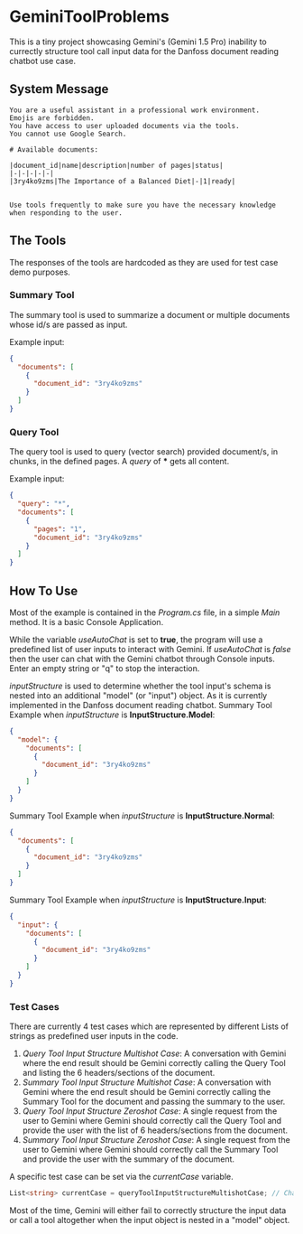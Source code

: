 # GeminiToolProblems

This is a tiny project showcasing Gemini's (Gemini 1.5 Pro) inability to currectly structure tool call input data for the Danfoss document reading chatbot use case.

## System Message

```
You are a useful assistant in a professional work environment.
Emojis are forbidden.
You have access to user uploaded documents via the tools.
You cannot use Google Search.

# Available documents: 

|document_id|name|description|number of pages|status|
|-|-|-|-|-|
|3ry4ko9zms|The Importance of a Balanced Diet|-|1|ready|


Use tools frequently to make sure you have the necessary knowledge when responding to the user.

```

## The Tools

The responses of the tools are hardcoded as they are used for test case demo purposes.

### Summary Tool

The summary tool is used to summarize a document or multiple documents whose id/s are passed as input.

Example input:
```json
{
  "documents": [
    {
      "document_id": "3ry4ko9zms"
    }
  ]
}
```

### Query Tool

The query tool is used to query (vector search) provided document/s, in chunks, in the defined pages.
A _query_ of **\*** gets all content.

Example input:
```json
{
  "query": "*",
  "documents": [
    {
      "pages": "1",
      "document_id": "3ry4ko9zms"
    }
  ]
}
```

## How To Use

Most of the example is contained in the _Program.cs_ file, in a simple _Main_ method. It is a basic Console Application.

While the variable _useAutoChat_ is set to **true**, the program will use a predefined list of user inputs to interact with Gemini.
If _useAutoChat_ is *false* then the user can chat with the Gemini chatbot through Console inputs. Enter an empty string or "q" to stop the interaction.

_inputStructure_ is used to determine whether the tool input's schema is nested into an additional "model" (or "input") object. As it is currently implemented in the Danfoss document reading chatbot.
Summary Tool Example when _inputStructure_ is **InputStructure.Model**:
```json
{
  "model": {
    "documents": [
      {
        "document_id": "3ry4ko9zms"
      }
    ]
  }
}
```

Summary Tool Example when _inputStructure_ is **InputStructure.Normal**:
```json
{
  "documents": [
    {
      "document_id": "3ry4ko9zms"
    }
  ]
}
```

Summary Tool Example when _inputStructure_ is **InputStructure.Input**:
```json
{
  "input": {
    "documents": [
      {
        "document_id": "3ry4ko9zms"
      }
    ]
  }
}
```

### Test Cases

There are currently 4 test cases which are represented by different Lists of strings as predefined user inputs in the code.

1. _Query Tool Input Structure Multishot Case_: A conversation with Gemini where the end result should be Gemini correctly calling the Query Tool and listing the 6 headers/sections of the document.
2. _Summary Tool Input Structure Multishot Case_: A conversation with Gemini where the end result should be Gemini correctly calling the Summary Tool for the document and passing the summary to the user.
3. _Query Tool Input Structure Zeroshot Case_: A single request from the user to Gemini where Gemini should correctly call the Query Tool and provide the user with the list of 6 headers/sections from the document.
4. _Summary Tool Input Structure Zeroshot Case_: A single request from the user to Gemini where Gemini should correctly call the Summary Tool and provide the user with the summary of the document.

A specific test case can be set via the _currentCase_ variable.
```csharp
List<string> currentCase = queryToolInputStructureMultishotCase; // Change this to run a different auto-chat case
```

Most of the time, Gemini will either fail to correctly structure the input data or call a tool altogether when the input object is nested in a "model" object.